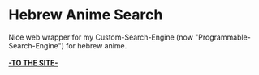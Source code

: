 # Hebrew Anime Search
Nice web wrapper for my Custom-Search-Engine (now "Programmable-Search-Engine") for hebrew anime.  
</br>
[**-TO THE SITE-**](https://hasearch.github.io)

